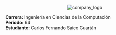 <p align="center">
  <img src="https://github.com/CarlosSaico28/Anscombe/assets/84851722/8df0a848-a06e-46ff-b27c-944650b0fbe1" alt="company_logo">
</p>

**Carrera:** Ingeniería en Ciencias de la Computación<br>
**Periodo:** 64<br>
**Estudiante:** Carlos Fernando Saico Guartán
